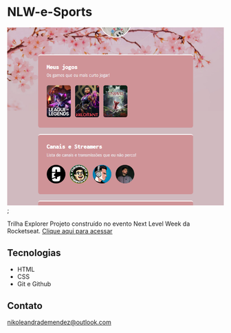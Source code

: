 # NLW-e-Sports

![preview](./assets/preview.png);

Trilha Explorer
Projeto construído no evento Next Level Week da Rocketseat.
[Clique aqui para acessar](https://nikolemendsz.github.io/NLW-e-Sports/)

## Tecnologias

- HTML
- CSS
- Git e Github

## Contato
nikoleandrademendez@outlook.com